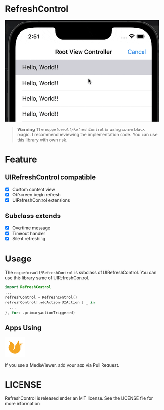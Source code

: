 # RefreshControl

![](https://github.com/noppefoxwolf/RefreshControl/blob/main/.github/example.gif)

> **Warning**
> The `noppefoxwolf/RefreshControl` is using some black magic.
> I recommend reviewing the implementation code.
> You can use this library with own risk.

# Feature

## UIRefreshControl compatible
- [x] Custom content view
- [x] Offscreen begin refresh
- [x] UIRefreshControl extensions

## Subclass extends
- [x] Overtime message
- [x] Timeout handler
- [x] Silent refreshing

# Usage

The `noppefoxwolf/RefreshControl` is subclass of UIRefreshControl.
You can use this library same of UIRefreshControl.

```swift
import RefreshControl
...
refreshControl = RefreshControl()
refreshControl!.addAction(UIAction { _ in
  ...
}, for: .primaryActionTriggered)
```

## Apps Using

<p float="left">
    <a href="https://apps.apple.com/app/id1668645019"><img src="https://github.com/noppefoxwolf/MediaViewer/blob/main/.github/dawn.png" height="65"></a>
</p>

If you use a MediaViewer, add your app via Pull Request.

# LICENSE

RefreshControl is released under an MIT license. See the LICENSE file for more information
